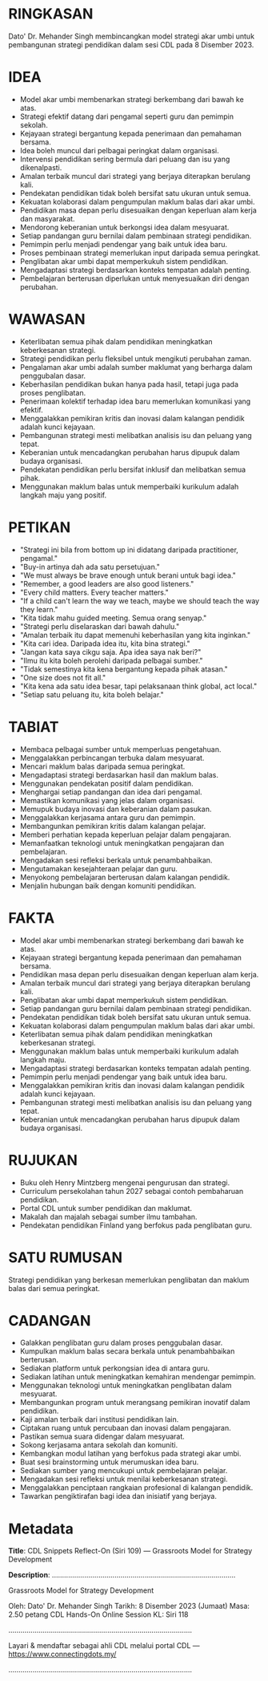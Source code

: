 # RINGKASAN
Dato' Dr. Mehander Singh membincangkan model strategi akar umbi untuk pembangunan strategi pendidikan dalam sesi CDL pada 8 Disember 2023.

# IDEA
- Model akar umbi membenarkan strategi berkembang dari bawah ke atas.
- Strategi efektif datang dari pengamal seperti guru dan pemimpin sekolah.
- Kejayaan strategi bergantung kepada penerimaan dan pemahaman bersama.
- Idea boleh muncul dari pelbagai peringkat dalam organisasi.
- Intervensi pendidikan sering bermula dari peluang dan isu yang dikenalpasti.
- Amalan terbaik muncul dari strategi yang berjaya diterapkan berulang kali.
- Pendekatan pendidikan tidak boleh bersifat satu ukuran untuk semua.
- Kekuatan kolaborasi dalam pengumpulan maklum balas dari akar umbi.
- Pendidikan masa depan perlu disesuaikan dengan keperluan alam kerja dan masyarakat.
- Mendorong keberanian untuk berkongsi idea dalam mesyuarat.
- Setiap pandangan guru bernilai dalam pembinaan strategi pendidikan.
- Pemimpin perlu menjadi pendengar yang baik untuk idea baru.
- Proses pembinaan strategi memerlukan input daripada semua peringkat.
- Penglibatan akar umbi dapat memperkukuh sistem pendidikan.
- Mengadaptasi strategi berdasarkan konteks tempatan adalah penting.
- Pembelajaran berterusan diperlukan untuk menyesuaikan diri dengan perubahan.

# WAWASAN
- Keterlibatan semua pihak dalam pendidikan meningkatkan keberkesanan strategi.
- Strategi pendidikan perlu fleksibel untuk mengikuti perubahan zaman.
- Pengalaman akar umbi adalah sumber maklumat yang berharga dalam penggubalan dasar.
- Keberhasilan pendidikan bukan hanya pada hasil, tetapi juga pada proses penglibatan.
- Penerimaan kolektif terhadap idea baru memerlukan komunikasi yang efektif.
- Menggalakkan pemikiran kritis dan inovasi dalam kalangan pendidik adalah kunci kejayaan.
- Pembangunan strategi mesti melibatkan analisis isu dan peluang yang tepat.
- Keberanian untuk mencadangkan perubahan harus dipupuk dalam budaya organisasi.
- Pendekatan pendidikan perlu bersifat inklusif dan melibatkan semua pihak.
- Menggunakan maklum balas untuk memperbaiki kurikulum adalah langkah maju yang positif.

# PETIKAN
- "Strategi ini bila from bottom up ini didatang daripada practitioner, pengamal."
- "Buy-in artinya dah ada satu persetujuan."
- "We must always be brave enough untuk berani untuk bagi idea."
- "Remember, a good leaders are also good listeners."
- "Every child matters. Every teacher matters."
- "If a child can't learn the way we teach, maybe we should teach the way they learn."
- "Kita tidak mahu guided meeting. Semua orang senyap."
- "Strategi perlu diselaraskan dari bawah dahulu."
- "Amalan terbaik itu dapat memenuhi keberhasilan yang kita inginkan."
- "Kita cari idea. Daripada idea itu, kita bina strategi."
- "Jangan kata saya cikgu saja. Apa idea saya nak beri?"
- "Ilmu itu kita boleh perolehi daripada pelbagai sumber."
- "Tidak semestinya kita kena bergantung kepada pihak atasan."
- "One size does not fit all."
- "Kita kena ada satu idea besar, tapi pelaksanaan think global, act local."
- "Setiap satu peluang itu, kita boleh belajar."

# TABIAT
- Membaca pelbagai sumber untuk memperluas pengetahuan.
- Menggalakkan perbincangan terbuka dalam mesyuarat.
- Mencari maklum balas daripada semua peringkat.
- Mengadaptasi strategi berdasarkan hasil dan maklum balas.
- Menggunakan pendekatan positif dalam pendidikan.
- Menghargai setiap pandangan dan idea dari pengamal.
- Memastikan komunikasi yang jelas dalam organisasi.
- Memupuk budaya inovasi dan keberanian dalam pasukan.
- Menggalakkan kerjasama antara guru dan pemimpin.
- Membangunkan pemikiran kritis dalam kalangan pelajar.
- Memberi perhatian kepada keperluan pelajar dalam pengajaran.
- Memanfaatkan teknologi untuk meningkatkan pengajaran dan pembelajaran.
- Mengadakan sesi refleksi berkala untuk penambahbaikan.
- Mengutamakan kesejahteraan pelajar dan guru.
- Menyokong pembelajaran berterusan dalam kalangan pendidik.
- Menjalin hubungan baik dengan komuniti pendidikan.

# FAKTA
- Model akar umbi membenarkan strategi berkembang dari bawah ke atas.
- Kejayaan strategi bergantung kepada penerimaan dan pemahaman bersama.
- Pendidikan masa depan perlu disesuaikan dengan keperluan alam kerja.
- Amalan terbaik muncul dari strategi yang berjaya diterapkan berulang kali.
- Penglibatan akar umbi dapat memperkukuh sistem pendidikan.
- Setiap pandangan guru bernilai dalam pembinaan strategi pendidikan.
- Pendekatan pendidikan tidak boleh bersifat satu ukuran untuk semua.
- Kekuatan kolaborasi dalam pengumpulan maklum balas dari akar umbi.
- Keterlibatan semua pihak dalam pendidikan meningkatkan keberkesanan strategi.
- Menggunakan maklum balas untuk memperbaiki kurikulum adalah langkah maju.
- Mengadaptasi strategi berdasarkan konteks tempatan adalah penting.
- Pemimpin perlu menjadi pendengar yang baik untuk idea baru.
- Menggalakkan pemikiran kritis dan inovasi dalam kalangan pendidik adalah kunci kejayaan.
- Pembangunan strategi mesti melibatkan analisis isu dan peluang yang tepat.
- Keberanian untuk mencadangkan perubahan harus dipupuk dalam budaya organisasi.

# RUJUKAN
- Buku oleh Henry Mintzberg mengenai pengurusan dan strategi.
- Curriculum persekolahan tahun 2027 sebagai contoh pembaharuan pendidikan.
- Portal CDL untuk sumber pendidikan dan maklumat.
- Makalah dan majalah sebagai sumber ilmu tambahan.
- Pendekatan pendidikan Finland yang berfokus pada penglibatan guru.

# SATU RUMUSAN
Strategi pendidikan yang berkesan memerlukan penglibatan dan maklum balas dari semua peringkat. 

# CADANGAN
- Galakkan penglibatan guru dalam proses penggubalan dasar.
- Kumpulkan maklum balas secara berkala untuk penambahbaikan berterusan.
- Sediakan platform untuk perkongsian idea di antara guru.
- Sediakan latihan untuk meningkatkan kemahiran mendengar pemimpin.
- Menggunakan teknologi untuk meningkatkan penglibatan dalam mesyuarat.
- Membangunkan program untuk merangsang pemikiran inovatif dalam pendidikan.
- Kaji amalan terbaik dari institusi pendidikan lain.
- Ciptakan ruang untuk percubaan dan inovasi dalam pengajaran.
- Pastikan semua suara didengar dalam mesyuarat.
- Sokong kerjasama antara sekolah dan komuniti.
- Kembangkan modul latihan yang berfokus pada strategi akar umbi.
- Buat sesi brainstorming untuk merumuskan idea baru.
- Sediakan sumber yang mencukupi untuk pembelajaran pelajar.
- Mengadakan sesi refleksi untuk menilai keberkesanan strategi.
- Menggalakkan penciptaan rangkaian profesional di kalangan pendidik.
- Tawarkan pengiktirafan bagi idea dan inisiatif yang berjaya.

# Metadata
**Title**: CDL Snippets Reflect-On (Siri 109) — Grassroots Model for Strategy Development

**Description**: ...........................................................................................

Grassroots Model for Strategy Development

Oleh: Dato' Dr. Mehander Singh
Tarikh: 8 Disember 2023 (Jumaat)
Masa: 2.50 petang
CDL Hands-On Online Session KL: Siri 118

...........................................................................................

Layari & mendaftar sebagai ahli CDL melalui portal CDL — https://www.connectingdots.my/

...........................................................................................